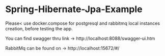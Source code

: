 # Spring-Hibernate-Jpa-Example

Please< use docker.compose for postgresql and rabbitmq local instances creation, before testing the app.

You can find swagger thru link -> http://localhost:8088/swagger-ui.htm

RabbitMq can be found on -> http://localhost:15672/#/
